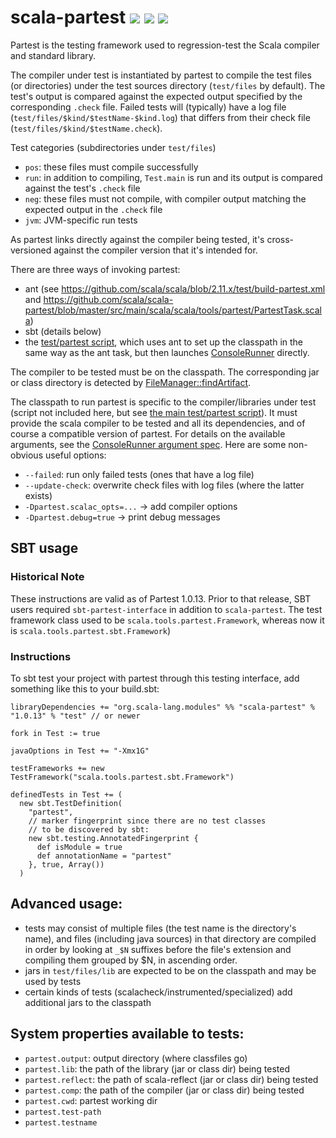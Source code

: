 scala-partest [<img src="https://img.shields.io/travis/scala/scala-partest.svg"/>](https://travis-ci.org/scala/scala-partest) [<img src="https://img.shields.io/maven-central/v/org.scala-lang.modules/scala-partest_2.11.svg?label=latest%20release%20for%202.11"/>](http://search.maven.org/#search%7Cga%7C1%7Cg%3Aorg.scala-lang.modules%20a%3Ascala-partest_2.11) [<img src="https://img.shields.io/maven-central/v/org.scala-lang.modules/scala-partest_2.12*.svg?label=latest%20release%20for%202.12"/>](http://search.maven.org/#search%7Cga%7C1%7Cg%3Aorg.scala-lang.modules%20a%3Ascala-partest_2.12*)
=============

Partest is the testing framework used to regression-test the Scala compiler and standard library.

The compiler under test is instantiated by partest to compile the test files (or directories)
under the test sources directory (`test/files` by default). The test's output is compared against the
expected output specified by the corresponding `.check` file.
Failed tests will (typically) have a log file (`test/files/$kind/$testName-$kind.log`)
that differs from their check file (`test/files/$kind/$testName.check`).

Test categories (subdirectories under `test/files`)

  - `pos`: these files must compile successfully
  - `run`: in addition to compiling, `Test.main` is run and its output is compared against the test's `.check` file
  - `neg`: these files must not compile, with compiler output matching the expected output in the `.check` file
  - `jvm`: JVM-specific run tests

As partest links directly against the compiler being tested, it's cross-versioned against
the compiler version that it's intended for.

There are three ways of invoking partest:

  - ant (see https://github.com/scala/scala/blob/2.11.x/test/build-partest.xml and https://github.com/scala/scala-partest/blob/master/src/main/scala/scala/tools/partest/PartestTask.scala)
  - sbt (details below)
  - the [test/partest script](https://github.com/scala/scala/blob/2.11.x/test/partest), which uses ant to set up the classpath in the same way as the ant task, but then launches [ConsoleRunner](https://github.com/scala/scala-partest/blob/master/src/main/scala/scala/tools/partest/nest/ConsoleRunner.scala) directly.

The compiler to be tested must be on the classpath.
The corresponding jar or class directory is detected by [FileManager::findArtifact](https://github.com/scala/scala-partest/blob/master/src/main/scala/scala/tools/partest/nest/FileManager.scala#L123).

The classpath to run partest is specific to the compiler/libraries under test (script not included here, but see [the main test/partest script](https://github.com/scala/scala/blob/2.11.x/test/partest)).
It must provide the scala compiler to be tested and all its dependencies, and of course a compatible version of partest.
For details on the available arguments, see the  [ConsoleRunner argument spec](https://github.com/scala/scala-partest/blob/master/src/main/scala/scala/tools/partest/nest/ConsoleRunnerSpec.scala).
Here are some non-obvious useful options:

  - `--failed`: run only failed tests (ones that have a log file)
  - `--update-check`: overwrite check files with log files (where the latter exists)
  - `-Dpartest.scalac_opts=...` -> add compiler options
  - `-Dpartest.debug=true` -> print debug messages

## SBT usage

### Historical Note

These instructions are valid as of Partest 1.0.13. Prior to that release, SBT users required `sbt-partest-interface` in addition to `scala-partest`. The test framework class used to be `scala.tools.partest.Framework`, whereas now it is  `scala.tools.partest.sbt.Framework`)

### Instructions

To sbt test your project with partest through this testing interface, add something like this to your build.sbt:

```
libraryDependencies += "org.scala-lang.modules" %% "scala-partest" % "1.0.13" % "test" // or newer

fork in Test := true

javaOptions in Test += "-Xmx1G"

testFrameworks += new TestFramework("scala.tools.partest.sbt.Framework")

definedTests in Test += (
  new sbt.TestDefinition(
    "partest",
    // marker fingerprint since there are no test classes
    // to be discovered by sbt:
    new sbt.testing.AnnotatedFingerprint {
      def isModule = true
      def annotationName = "partest"
    }, true, Array())
  )
```

## Advanced usage:

  - tests may consist of multiple files (the test name is the directory's name),
    and files (including java sources) in that directory are compiled in order by looking
    at `_$N` suffixes before the file's extension and compiling them grouped by $N, in ascending order.
  - jars in `test/files/lib` are expected to be on the classpath and may be used by tests
  - certain kinds of tests (scalacheck/instrumented/specialized) add additional jars to the classpath

## System properties available to tests:

  - `partest.output`: output directory (where classfiles go)
  - `partest.lib`: the path of the library (jar or class dir) being tested
  - `partest.reflect`: the path of scala-reflect (jar or class dir) being tested
  - `partest.comp`: the path of the compiler (jar or class dir) being tested
  - `partest.cwd`: partest working dir
  - `partest.test-path`
  - `partest.testname`
